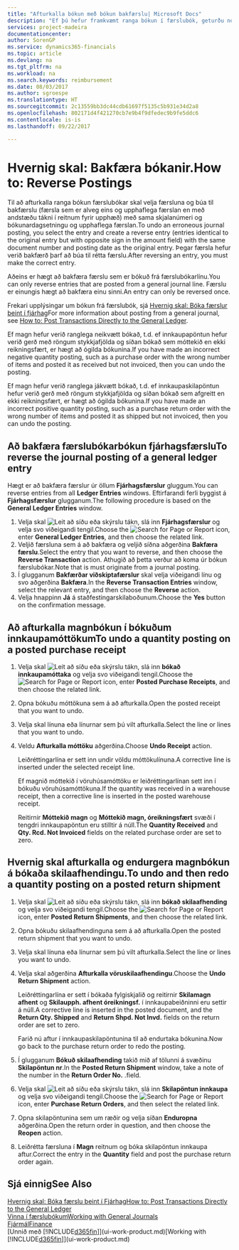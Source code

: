 ```yaml
---
title: "Afturkalla bókun með bókun bakfærslu| Microsoft Docs"
description: "Ef þú hefur framkvæmt ranga bókun í færslubók, geturðu notað bakfærsluaðgerðina til að afturkalla bókunina með réttri endurskoðunarslóð."
services: project-madeira
documentationcenter: 
author: SorenGP
ms.service: dynamics365-financials
ms.topic: article
ms.devlang: na
ms.tgt_pltfrm: na
ms.workload: na
ms.search.keywords: reimbursement
ms.date: 08/03/2017
ms.author: sgroespe
ms.translationtype: HT
ms.sourcegitcommit: 2c13559bb3dc44cdb61697f5135c5b931e34d2a8
ms.openlocfilehash: 802171d4f421270cb7e9b4f9dfedec9b9fe5ddc6
ms.contentlocale: is-is
ms.lasthandoff: 09/22/2017

---
```

# <a name="how-to-reverse-postings"></a><span data-ttu-id="9e67b-103">Hvernig skal: Bakfæra bókanir.</span><span class="sxs-lookup"><span data-stu-id="9e67b-103">How to: Reverse Postings</span></span>
<span data-ttu-id="9e67b-104">Til að afturkalla ranga bókun færslubókar skal velja færsluna og búa til bakfærslu (færsla sem er alveg eins og upphaflega færslan en með andstæðu tákni í reitnum fyrir upphæð) með sama skjalanúmeri og bókunardagsetningu og upphaflega færslan.</span><span class="sxs-lookup"><span data-stu-id="9e67b-104">To undo an erroneous journal posting, you select the entry and create a reverse entry (entries identical to the original entry but with opposite sign in the amount field) with the same document number and posting date as the original entry.</span></span> <span data-ttu-id="9e67b-105">Þegar færsla hefur verið bakfærð þarf að búa til rétta færslu.</span><span class="sxs-lookup"><span data-stu-id="9e67b-105">After reversing an entry, you must make the correct entry.</span></span>

<span data-ttu-id="9e67b-106">Aðeins er hægt að bakfæra færslu sem er bókuð frá færslubókarlínu.</span><span class="sxs-lookup"><span data-stu-id="9e67b-106">You can only reverse entries that are posted from a general journal line.</span></span> <span data-ttu-id="9e67b-107">Færslu er einungis hægt að bakfæra einu sinni.</span><span class="sxs-lookup"><span data-stu-id="9e67b-107">An entry can only be reversed once.</span></span>

<span data-ttu-id="9e67b-108">Frekari upplýsingar um bókun frá færslubók, sjá [Hvernig skal: Bóka færslur beint í fjárhag](finance-how-post-transactions-directly.md)</span><span class="sxs-lookup"><span data-stu-id="9e67b-108">For more information about posting from a general journal, see [How to: Post Transactions Directly to the General Ledger](finance-how-post-transactions-directly.md).</span></span>

<span data-ttu-id="9e67b-109">Ef magn hefur verið ranglega neikvætt bókað, t.d. ef innkaupapöntun hefur verið gerð með röngum stykkjafjölda og síðan bókað sem móttekið en ekki reikningsfært, er hægt að ógilda bókunina.</span><span class="sxs-lookup"><span data-stu-id="9e67b-109">If you have made an incorrect negative quantity posting, such as a purchase order with the wrong number of items and posted it as received but not invoiced, then you can undo the posting.</span></span>

<span data-ttu-id="9e67b-110">Ef magn hefur verið ranglega jákvætt bókað, t.d. ef innkaupaskilapöntun hefur verið gerð með röngum stykkjafjölda og síðan bókað sem afgreitt en ekki reikningsfært, er hægt að ógilda bókunina.</span><span class="sxs-lookup"><span data-stu-id="9e67b-110">If you have made an incorrect positive quantity posting, such as a purchase return order with the wrong number of items and posted it as shipped but not invoiced, then you can undo the posting.</span></span>   

## <a name="to-reverse-the-journal-posting-of-a-general-ledger-entry"></a><span data-ttu-id="9e67b-111">Að bakfæra færslubókarbókun fjárhagsfærslu</span><span class="sxs-lookup"><span data-stu-id="9e67b-111">To reverse the journal posting of a general ledger entry</span></span>
<span data-ttu-id="9e67b-112">Hægt er að bakfæra færslur úr öllum **Fjárhagsfærslur** gluggum.</span><span class="sxs-lookup"><span data-stu-id="9e67b-112">You can reverse entries from all **Ledger Entries** windows.</span></span> <span data-ttu-id="9e67b-113">Eftirfarandi ferli byggist á **Fjárhagsfærslur** glugganum.</span><span class="sxs-lookup"><span data-stu-id="9e67b-113">The following procedure is based on the **General Ledger Entries** window.</span></span>
1. <span data-ttu-id="9e67b-114">Velja skal ![Leit að síðu eða skýrslu](media/ui-search/search_small.png "Leit að síðu eða skýrslu táknið") tákn, slá inn **Fjárhagsfærslur** og velja svo viðeigandi tengil.</span><span class="sxs-lookup"><span data-stu-id="9e67b-114">Choose the ![Search for Page or Report](media/ui-search/search_small.png "Search for Page or Report icon") icon, enter **General Ledger Entries**, and then choose the related link.</span></span>
2. <span data-ttu-id="9e67b-115">Veljið færsluna sem á að bakfæra og veljið síðna aðgerðina **Bakfæra færslu**.</span><span class="sxs-lookup"><span data-stu-id="9e67b-115">Select the entry that you want to reverse, and then choose the **Reverse Transaction** action.</span></span> <span data-ttu-id="9e67b-116">Athugið að þetta verður að koma úr bókun færslubókar.</span><span class="sxs-lookup"><span data-stu-id="9e67b-116">Note that is must originate from a journal posting.</span></span>
3. <span data-ttu-id="9e67b-117">Í glugganum **Bakfærðar viðskiptafærslur** skal velja viðeigandi línu og svo aðgerðina **Bakfæra**.</span><span class="sxs-lookup"><span data-stu-id="9e67b-117">In the **Reverse Transaction Entries** window, select the relevant entry, and then choose the **Reverse** action.</span></span>
4. <span data-ttu-id="9e67b-118">Velja hnappinn **Já** á staðfestingarskilaboðunum.</span><span class="sxs-lookup"><span data-stu-id="9e67b-118">Choose the **Yes** button on the confirmation message.</span></span>

## <a name="to-undo-a-quantity-posting-on-a-posted-purchase-receipt"></a><span data-ttu-id="9e67b-119">Að afturkalla magnbókun í bókuðum innkaupamóttökum</span><span class="sxs-lookup"><span data-stu-id="9e67b-119">To undo a quantity posting on a posted purchase receipt</span></span>  

1.  <span data-ttu-id="9e67b-120">Velja skal ![Leit að síðu eða skýrslu](media/ui-search/search_small.png "Leit að síðu eða skýrslu táknið") tákn, slá inn **bókað innkaupamóttaka** og velja svo viðeigandi tengil.</span><span class="sxs-lookup"><span data-stu-id="9e67b-120">Choose the ![Search for Page or Report](media/ui-search/search_small.png "Search for Page or Report icon") icon, enter **Posted Purchase Receipts**, and then choose the related link.</span></span>  
2.  <span data-ttu-id="9e67b-121">Opna bókuðu móttökuna sem á að afturkalla.</span><span class="sxs-lookup"><span data-stu-id="9e67b-121">Open the posted receipt that you want to undo.</span></span>  
3.  <span data-ttu-id="9e67b-122">Velja skal línuna eða línurnar sem þú vilt afturkalla.</span><span class="sxs-lookup"><span data-stu-id="9e67b-122">Select the line or lines that you want to undo.</span></span>  
4.  <span data-ttu-id="9e67b-123">Veldu **Afturkalla móttöku** aðgerðina.</span><span class="sxs-lookup"><span data-stu-id="9e67b-123">Choose **Undo Receipt** action.</span></span>

    <span data-ttu-id="9e67b-124">Leiðréttingarlína er sett inn undir völdu móttökulínuna.</span><span class="sxs-lookup"><span data-stu-id="9e67b-124">A corrective line is inserted under the selected receipt line.</span></span>  

    <span data-ttu-id="9e67b-125">Ef magnið móttekið í vöruhúsamóttöku er leiðréttingarlínan sett inn í bókuðu vöruhúsamóttökuna.</span><span class="sxs-lookup"><span data-stu-id="9e67b-125">If the quantity was received in a warehouse receipt, then a corrective line is inserted in the posted warehouse receipt.</span></span>  

    <span data-ttu-id="9e67b-126">Reitirnir **Móttekið magn** og **Móttekið magn, óreikningsfært** svæði í tengdri innkaupapöntun eru stilltir á núll.</span><span class="sxs-lookup"><span data-stu-id="9e67b-126">The **Quantity Received** and **Qty. Rcd. Not Invoiced** fields on the related purchase order are set to zero.</span></span>

## <a name="to-undo-and-then-redo-a-quantity-posting-on-a-posted-return-shipment"></a><span data-ttu-id="9e67b-127">Hvernig skal afturkalla og endurgera magnbókun á bókaða skilaafhendingu.</span><span class="sxs-lookup"><span data-stu-id="9e67b-127">To undo and then redo a quantity posting on a posted return shipment</span></span>

1.  <span data-ttu-id="9e67b-128">Velja skal ![Leit að síðu eða skýrslu](media/ui-search/search_small.png "Leit að síðu eða skýrslu táknið") tákn, slá inn **bókað skilaafhending** og velja svo viðeigandi tengil.</span><span class="sxs-lookup"><span data-stu-id="9e67b-128">Choose the ![Search for Page or Report](media/ui-search/search_small.png "Search for Page or Report icon") icon, enter **Posted Return Shipments**, and then choose the related link.</span></span>  
2.  <span data-ttu-id="9e67b-129">Opna bókuðu skilaafhendinguna sem á að afturkalla.</span><span class="sxs-lookup"><span data-stu-id="9e67b-129">Open the posted return shipment that you want to undo.</span></span>
3. <span data-ttu-id="9e67b-130">Velja skal línuna eða línurnar sem þú vilt afturkalla.</span><span class="sxs-lookup"><span data-stu-id="9e67b-130">Select the line or lines you want to undo.</span></span>  

4.  <span data-ttu-id="9e67b-131">Velja skal aðgerðina **Afturkalla vöruskilaafhendingu**.</span><span class="sxs-lookup"><span data-stu-id="9e67b-131">Choose the **Undo Return Shipment** action.</span></span>  

    <span data-ttu-id="9e67b-132">Leiðréttingarlína er sett í bókaða fylgiskjalið og reitirnir **Skilamagn afhent** og **Skilaupph. afhent óreikningsf.** í innkaupabeiðninni eru settir á núll.</span><span class="sxs-lookup"><span data-stu-id="9e67b-132">A corrective line is inserted in the posted document, and the **Return Qty. Shipped** and **Return Shpd. Not Invd.** fields on the return order are set to zero.</span></span>  

    <span data-ttu-id="9e67b-133">Farið nú aftur í innkaupaskilapöntunina til að endurtaka bókunina.</span><span class="sxs-lookup"><span data-stu-id="9e67b-133">Now go back to the purchase return order to redo the posting.</span></span>  

5.  <span data-ttu-id="9e67b-134">Í glugganum **Bókuð skilaafhending** takið mið af tölunni á svæðinu **Skilapöntun nr**.</span><span class="sxs-lookup"><span data-stu-id="9e67b-134">In the **Posted Return Shipment** window, take a note of the number in the **Return Order No.**</span></span> <span data-ttu-id="9e67b-135">.</span><span class="sxs-lookup"><span data-stu-id="9e67b-135">field.</span></span>  
6.  <span data-ttu-id="9e67b-136">Velja skal ![Leit að síðu eða skýrslu](media/ui-search/search_small.png "Leit að síðu eða skýrslu táknið") tákn, slá inn **Skilapöntun innkaupa** og velja svo viðeigandi tengil.</span><span class="sxs-lookup"><span data-stu-id="9e67b-136">Choose the ![Search for Page or Report](media/ui-search/search_small.png "Search for Page or Report icon") icon, enter **Purchase Return Orders**, and then select the related link.</span></span>  
7.  <span data-ttu-id="9e67b-137">Opna skilapöntunina sem um ræðir og velja síðan **Enduropna** aðgerðina.</span><span class="sxs-lookup"><span data-stu-id="9e67b-137">Open the return order in question, and then choose the **Reopen** action.</span></span>  
8.  <span data-ttu-id="9e67b-138">Leiðrétta færsluna í **Magn** reitnum og bóka skilapöntun innkaupa aftur.</span><span class="sxs-lookup"><span data-stu-id="9e67b-138">Correct the entry in the **Quantity** field and post the purchase return order again.</span></span>  

## <a name="see-also"></a><span data-ttu-id="9e67b-139">Sjá einnig</span><span class="sxs-lookup"><span data-stu-id="9e67b-139">See Also</span></span>
[<span data-ttu-id="9e67b-140">Hvernig skal: Bóka færslu beint í Fjárhag</span><span class="sxs-lookup"><span data-stu-id="9e67b-140">How to: Post Transactions Directly to the General Ledger</span></span>](finance-how-post-transactions-directly.md)  
[<span data-ttu-id="9e67b-141">Vinna í færslubókum</span><span class="sxs-lookup"><span data-stu-id="9e67b-141">Working with General Journals</span></span>](ui-work-general-journals.md)  
[<span data-ttu-id="9e67b-142">Fjármál</span><span class="sxs-lookup"><span data-stu-id="9e67b-142">Finance</span></span>](finance.md)  
<span data-ttu-id="9e67b-143">[Unnið með [!INCLUDE[d365fin](includes/d365fin_md.md)]](ui-work-product.md)</span><span class="sxs-lookup"><span data-stu-id="9e67b-143">[Working with [!INCLUDE[d365fin](includes/d365fin_md.md)]](ui-work-product.md)</span></span>  

